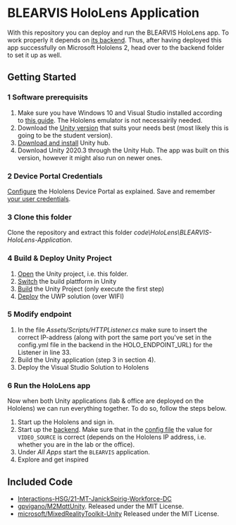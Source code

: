 # BLEARVIS HoloLens Application

With this repository you can deploy and run the BLEARVIS HoloLens app. 
To work properly it depends on [its backend](https://github.com/Interactions-HSG/blearvis/code/HoloLens/BLEARVIS-Desktop-ObjectDetection). Thus, after having deployed this app successfully on Microsoft Hololens 2, head over to the backend folder to set it up as well.

## Getting Started

### 1 Software prerequisits

1. Make sure you have Windows 10 and Visual Studio installed according to [this guide](https://docs.microsoft.com/en-us/windows/mixed-reality/develop/install-the-tools#installation-checklist). The Hololens emulator is not necessairily needed.
2. Download the [Unity version](https://store.unity.com/#plans-individual) that suits your needs best (most likely this is going to be the student version).
3. [Download and install](https://public-cdn.cloud.unity3d.com/hub/prod/UnityHubSetup.dmg?_gl=1*m6afp9*_ga*MTUxNTA1NjAyNC4xNjI4Nzc5NDU0*_ga_1S78EFL1W5*MTYyODc3OTQ1NC4xLjEuMTYyODc3OTU5My41MA..&_ga=2.123804106.1133258571.1628779454-1515056024.1628779454) Unity hub.
4. Download Unity 2020.3 through the Unity Hub. The app was built on this version, however it might also run on newer ones.

### 2 Device Portal Credentials

[Configure](https://docs.microsoft.com/en-us/windows/mixed-reality/develop/platform-capabilities-and-apis/using-the-windows-device-portal) the Hololens Device Portal as explained. Save and remember [your user credentials](https://docs.microsoft.com/en-us/windows/mixed-reality/develop/platform-capabilities-and-apis/using-the-windows-device-portal#creating-a-username-and-password).

### 3 Clone this folder

Clone the repository and extract this folder _code\HoloLens\BLEARVIS-HoloLens-Application_.

### 4 Build & Deploy Unity Project

1. [Open](https://docs.unity3d.com/Manual/GettingStartedOpeningProjects.html) the Unity project, i.e. this folder.
2. [Switch](https://docs.microsoft.com/en-us/windows/mixed-reality/develop/unity/tutorials/mr-learning-base-02?tabs=openxr#switching-the-build-platform) the build plattform in Unity
3. [Build](https://docs.microsoft.com/en-us/windows/mixed-reality/develop/unity/tutorials/mr-learning-base-02?tabs=openxr#1-build-the-unity-project) the Unity Project (only execute the first step)
4. [Deploy](https://docs.microsoft.com/en-us/windows/mixed-reality/develop/platform-capabilities-and-apis/using-visual-studio?tabs=hl2#deploying-a-hololens-app-over-wi-fi) the UWP solution (over WIFI)

### 5 Modify endpoint

1. In the file *Assets/Scripts/HTTPListener.cs* make sure to insert the correct IP-address (along with port the same port you've set in the config.yml file in the backend in the HOLO_ENDPOINT_URL) for the Listener in line 33. 
2. Build the Unity application (step 3 in section 4). 
3. Deploy the Visual Studio Solution to Hololens

### 6 Run the HoloLens app

Now when both Unity applications (lab & office are deployed on the Hololens) we can run everything together. To do so, follow the steps below.

1. Start up the Hololens and sign in.
2. Start up the [backend]([https://github.com/Interactions-HSG/21-MT-JanickSpirig-DC-Holo](https://github.com/Interactions-HSG/blearvis/code/HoloLens/BLEARVIS-Desktop-ObjectDetection)). Make sure that in the [config file](https://github.com/Interactions-HSG/blearvis/code/HoloLens/BLEARVIS-Desktop-ObjectDetection/modules/YoloModule/app/config.yml) the value for `VIDEO_SOURCE` is correct (depends on the Hololens IP address, i.e. whether you are in the lab or the office).
3. Under *All Apps* start the `BLEARVIS` application.
4. Explore and get inspired 

## Included Code

- [Interactions-HSG/21-MT-JanickSpirig-Workforce-DC](https://github.com/Interactions-HSG/21-MT-JanickSpirig-Workforce-DC)
- [gpvigano/M2MqttUnity](https://github.com/gpvigano/M2MqttUnity). Released under the MIT License.
- [microsoft/MixedRealityToolkit-Unity](https://github.com/microsoft/MixedRealityToolkit-Unity/) Released under the MIT License.
